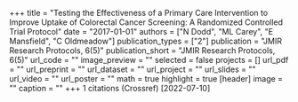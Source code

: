 +++
title = "Testing the Effectiveness of a Primary Care Intervention to Improve Uptake of Colorectal Cancer Screening: A Randomized Controlled Trial Protocol"
date = "2017-01-01"
authors = ["N Dodd", "ML Carey", "E Mansfield", "C Oldmeadow"]
publication_types = ["2"]
publication = "JMIR Research Protocols, 6(5)"
publication_short = "JMIR Research Protocols, 6(5)"
url_code = ""
image_preview = ""
selected = false
projects = []
url_pdf = ""
url_preprint = ""
url_dataset = ""
url_project = ""
url_slides = ""
url_video = ""
url_poster = ""
math = true
highlight = true
[header]
image = ""
caption = ""
+++
1 citations (Crossref) [2022-07-10]
